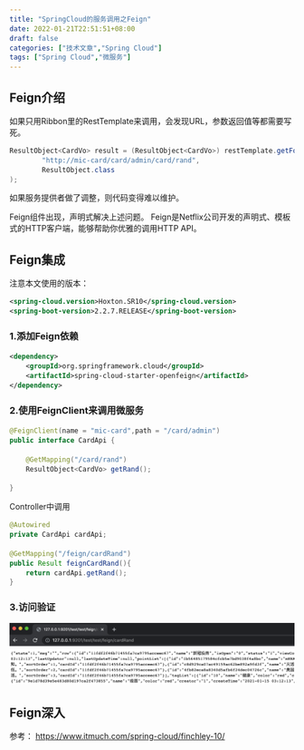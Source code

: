 ```yaml
---
title: "SpringCloud的服务调用之Feign"
date: 2022-01-21T22:51:51+08:00
draft: false
categories: ["技术文章","Spring Cloud"]
tags: ["Spring Cloud","微服务"]
---
```


## Feign介绍
如果只用Ribbon里的RestTemplate来调用，会发现URL，参数返回值等都需要写死。
``` java
ResultObject<CardVo> result = (ResultObject<CardVo>) restTemplate.getForObject(
        "http://mic-card/card/admin/card/rand",
        ResultObject.class
);
```
如果服务提供者做了调整，则代码变得难以维护。

Feign组件出现，声明式解决上述问题。
Feign是Netflix公司开发的声明式、模板式的HTTP客户端，能够帮助你优雅的调用HTTP API。

## Feign集成
注意本文使用的版本：
``` xml
<spring-cloud.version>Hoxton.SR10</spring-cloud.version>
<spring-boot-version>2.2.7.RELEASE</spring-boot-version>
```
### 1.添加Feign依赖
``` xml
<dependency>
    <groupId>org.springframework.cloud</groupId>
    <artifactId>spring-cloud-starter-openfeign</artifactId>
</dependency>
```
### 2.使用FeignClient来调用微服务
``` java
@FeignClient(name = "mic-card",path = "/card/admin")
public interface CardApi {

    @GetMapping("/card/rand")
    ResultObject<CardVo> getRand();

}
```
Controller中调用
``` java
@Autowired
private CardApi cardApi;

@GetMapping("/feign/cardRand")
public Result feignCardRand(){
    return cardApi.getRand();
}
```
### 3.访问验证
![](/mb/images/sc/feign/01.png)

## Feign深入
参考： https://www.itmuch.com/spring-cloud/finchley-10/


